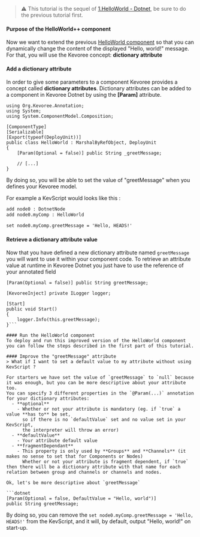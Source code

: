 > :warning: This tutorial is the sequel of [1.HelloWorld - Dotnet](https://github.com/HEADS-project/training/tree/master/2.Kevoree_Basics/1.HelloWorld/dotnet), be sure to do the previous tutorial first.

#### Purpose of the HelloWorld++ component
Now we want to extend the previous [HelloWorld component](https://github.com/HEADS-project/training/tree/master/2.Kevoree_Basics/1.HelloWorld/dotnet)
so that you can dynamically change the content of the displayed "Hello, world!" message.
For that, you will use the Kevoree concept: **dictionary attribute**

#### Add a dictionary attribute
In order to give some parameters to a component Kevoree provides a concept called
**dictionary attributes**.
Dictionary attributes can be added to a component in Kevoree Dotnet by using the **[Param]** attribute.

```dotnet
using Org.Kevoree.Annotation;
using System;
using System.ComponentModel.Composition;

[ComponentType]
[Serializable]
[Export(typeof(DeployUnit))]
public class HelloWorld : MarshalByRefObject, DeployUnit
{
    [Param(Optional = false)] public String _greetMessage;

    // [...]
}
```

By doing so, you will be able to set the value of "greetMessage" when you defines your Kevoree model.

For example a KevScript would looks like this :

```txt
add node0 : DotnetNode
add node0.myComp : HelloWorld

set node0.myComp.greetMessage = 'Hello, HEADS!'
```

#### Retrieve a dictionary attribute value
Now that you have defined a new dictionary attribute named `greetMessage` you will want to use it within your component code.
To retrieve an attribute value at runtime in Kevoree Dotnet you just have to use the reference of your annotated field

```dotnet
[Param(Optional = false)] public String greetMessage;

[KevoreeInject] private ILogger logger;

[Start]
public void Start()
{
    logger.Info(this.greetMessage);
}```

#### Run the HelloWorld component
To deploy and run this improved version of the HelloWorld component you can follow the steps described in the first part of this tutorial.

#### Improve the "greetMessage" attribute
> What if I want to set a default value to my attribute without using KevScript ?

For starters we have set the value of `greetMessage` to `null` because it was enough, but you can be more descriptive about your attribute too.
You can specify 3 different properties in the `@Param(...)` annotation for your dictionary attributes:
  - **optional**
    - Whether or not your attribute is mandatory (eg. if `true` a value **has to** be set,
      so if there is no `defaultValue` set and no value set in your KevScript,
      the interpreter will throw an error)
  - **defaultValue**
    - Your attribute default value
  - **fragmentDependant**
    - This property is only used by **Groups** and **Channels** (it makes no sense to set that for Components or Nodes)
      Whether or not your attribute is fragment dependent, if `true` then there will be a dictionary attribute with that name for each relation between group and channels or channels and nodes.

Ok, let's be more descriptive about `greetMessage`

```dotnet
[Param(Optional = false, DefaultValue = "Hello, world")]
public String greetMessage;
```

By doing so, you can remove the `set node0.myComp.greetMessage = 'Hello, HEADS!'` from the KevScript, and it will, by default, output "Hello, world!" on start-up.
